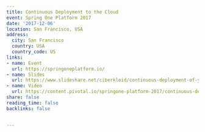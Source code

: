 ```yaml
---
title: Continuous Deployment to the Cloud
event: Spring One Platform 2017
date: '2017-12-06'
location: San Francisco, USA
address:
  city: San Francisco
  country: USA
  country_code: US
links:
- name: Event
  url: https://springoneplatform.io/
- name: Slides
  url: https://www.slideshare.net/ciberkleid/continuous-deployment-of-your-application-springone
- name: Video
  url: https://content.pivotal.io/springone-platform-2017/continuous-deployment-to-the-cloud-marcin-grzejszczak-cora-iberkleid
share: false
reading_time: false
backlinks: false


---
```

